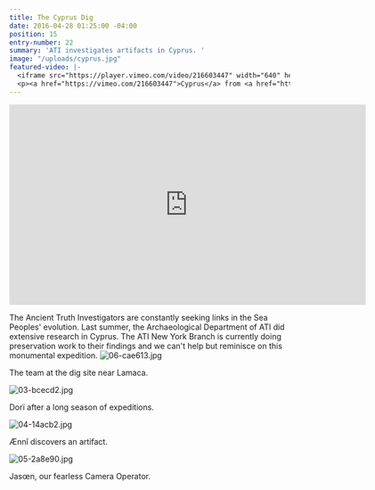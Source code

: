 ```yaml
---
title: The Cyprus Dig
date: 2016-04-28 01:25:00 -04:00
position: 15
entry-number: 22
summary: 'ATI investigates artifacts in Cyprus. '
image: "/uploads/cyprus.jpg"
featured-video: |-
  <iframe src="https://player.vimeo.com/video/216603447" width="640" height="360" frameborder="0" webkitallowfullscreen mozallowfullscreen allowfullscreen></iframe>
  <p><a href="https://vimeo.com/216603447">Cyprus</a> from <a href="https://vimeo.com/user43661355">R&aacute;chel R&auml;der, C.I.</a> on <a href="https://vimeo.com">Vimeo</a>.</p>
---
```


<iframe src="https://player.vimeo.com/video/216603447" width="640" height="360" frameborder="0" webkitallowfullscreen mozallowfullscreen allowfullscreen></iframe>

The Ancient Truth Investigators are constantly seeking links in the Sea Peoples' evolution. Last summer, the Archaeological Department of ATI did extensive research in Cyprus. The ATI New York Branch is currently doing preservation work to their findings and we can't help but reminisce on this monumental expedition.
![06-cae613.jpg](/uploads/06-cae613.jpg)

The team at the dig site near Lamaca.

![03-bcecd2.jpg](/uploads/03-bcecd2.jpg)

Dorï after a long season of expeditions.

![04-14acb2.jpg](/uploads/04-14acb2.jpg)

Ænnî discovers an artifact.

![05-2a8e90.jpg](/uploads/05-2a8e90.jpg)

Jasœn, our fearless Camera Operator.